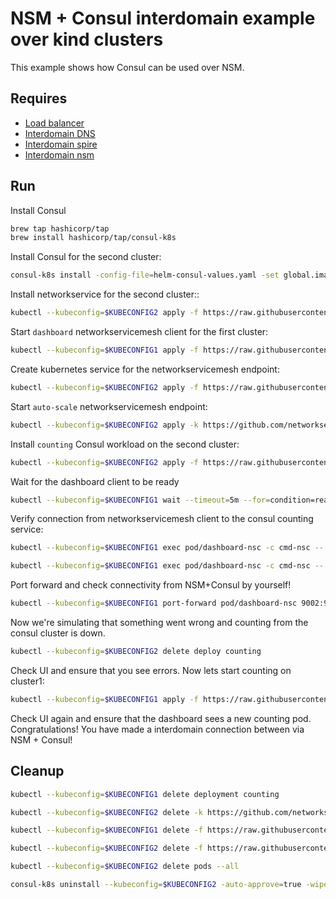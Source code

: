 # NSM + Consul interdomain example over kind clusters

This example shows how Consul can be used over NSM. 


## Requires

- [Load balancer](../loadbalancer)
- [Interdomain DNS](../dns)
- [Interdomain spire](../spire)
- [Interdomain nsm](../nsm)


## Run

Install Consul
```bash
brew tap hashicorp/tap
brew install hashicorp/tap/consul-k8s
```

Install Consul for the second cluster:
```bash
consul-k8s install -config-file=helm-consul-values.yaml -set global.image=hashicorp/consul:1.12.0 -auto-approve --kubeconfig=$KUBECONFIG2
```

Install networkservice for the second cluster::
```bash
kubectl --kubeconfig=$KUBECONFIG2 apply -f https://raw.githubusercontent.com/networkservicemesh/deployments-k8s/9ed704280214286e4dc73ad6c1a6cd31680e4f2a/examples/interdomain/nsm_consul/networkservice.yaml
```

Start `dashboard` networkservicemesh client for the first cluster:

```bash
kubectl --kubeconfig=$KUBECONFIG1 apply -f https://raw.githubusercontent.com/networkservicemesh/deployments-k8s/9ed704280214286e4dc73ad6c1a6cd31680e4f2a/examples/interdomain/nsm_consul/client/dashboard.yaml
```

Create kubernetes service for the networkservicemesh endpoint:
```bash
kubectl --kubeconfig=$KUBECONFIG2 apply -f https://raw.githubusercontent.com/networkservicemesh/deployments-k8s/9ed704280214286e4dc73ad6c1a6cd31680e4f2a/examples/interdomain/nsm_consul/service.yaml
```

Start `auto-scale` networkservicemesh endpoint:
```bash
kubectl --kubeconfig=$KUBECONFIG2 apply -k https://github.com/networkservicemesh/deployments-k8s/examples/interdomain/nsm_consul/nse-auto-scale?ref=9ed704280214286e4dc73ad6c1a6cd31680e4f2a
```

Install `counting` Consul workload on the second cluster:
```bash
kubectl --kubeconfig=$KUBECONFIG2 apply -f https://raw.githubusercontent.com/networkservicemesh/deployments-k8s/9ed704280214286e4dc73ad6c1a6cd31680e4f2a/examples/interdomain/nsm_consul/server/counting.yaml
```

Wait for the dashboard client to be ready
```bash
kubectl --kubeconfig=$KUBECONFIG1 wait --timeout=5m --for=condition=ready pod -l app=dashboard-nsc
```

Verify connection from networkservicemesh client to the consul counting service:
```bash
kubectl --kubeconfig=$KUBECONFIG1 exec pod/dashboard-nsc -c cmd-nsc -- apk add curl
```
```bash
kubectl --kubeconfig=$KUBECONFIG1 exec pod/dashboard-nsc -c cmd-nsc -- curl counting:9001 
```

Port forward and check connectivity from NSM+Consul by yourself!
```bash
kubectl --kubeconfig=$KUBECONFIG1 port-forward pod/dashboard-nsc 9002:9002 &
```
Now we're simulating that something went wrong and counting from the consul cluster is down.
```bash
kubectl --kubeconfig=$KUBECONFIG2 delete deploy counting
```
Check UI and ensure that you see errors.
Now lets start counting on cluster1:
```bash
kubectl --kubeconfig=$KUBECONFIG1 apply -f https://raw.githubusercontent.com/networkservicemesh/deployments-k8s/9ed704280214286e4dc73ad6c1a6cd31680e4f2a/examples/interdomain/nsm_consul/server/counting_nsm.yaml
```
Check UI again and ensure that the dashboard sees a new counting pod. 
Congratulations! You have made a interdomain connection between via NSM + Consul!


## Cleanup


```bash
kubectl --kubeconfig=$KUBECONFIG1 delete deployment counting
```
```bash
kubectl --kubeconfig=$KUBECONFIG2 delete -k https://github.com/networkservicemesh/deployments-k8s/examples/interdomain/nsm_consul/nse-auto-scale?ref=9ed704280214286e4dc73ad6c1a6cd31680e4f2a
```
```bash
kubectl --kubeconfig=$KUBECONFIG1 delete -f https://raw.githubusercontent.com/networkservicemesh/deployments-k8s/9ed704280214286e4dc73ad6c1a6cd31680e4f2a/examples/interdomain/nsm_consul/client/dashboard.yaml
```
```bash
kubectl --kubeconfig=$KUBECONFIG2 delete -f https://raw.githubusercontent.com/networkservicemesh/deployments-k8s/9ed704280214286e4dc73ad6c1a6cd31680e4f2a/examples/interdomain/nsm_consul/networkservice.yaml
```
```bash
kubectl --kubeconfig=$KUBECONFIG2 delete pods --all
```
```bash
consul-k8s uninstall --kubeconfig=$KUBECONFIG2 -auto-approve=true -wipe-data=true
```
